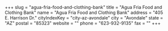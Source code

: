 +++
slug = "agua-fria-food-and-clothing-bank"
title = "Agua Fria Food and Clothing Bank"
name = "Agua Fria Food and Clothing Bank"
address = "405 E. Harrison Dr."
cityIndexKey = "city-az-avondale"
city = "Avondale"
state = "AZ"
postal = "85323"
website = ""
phone = "623-932-9135"
fax = ""
+++
